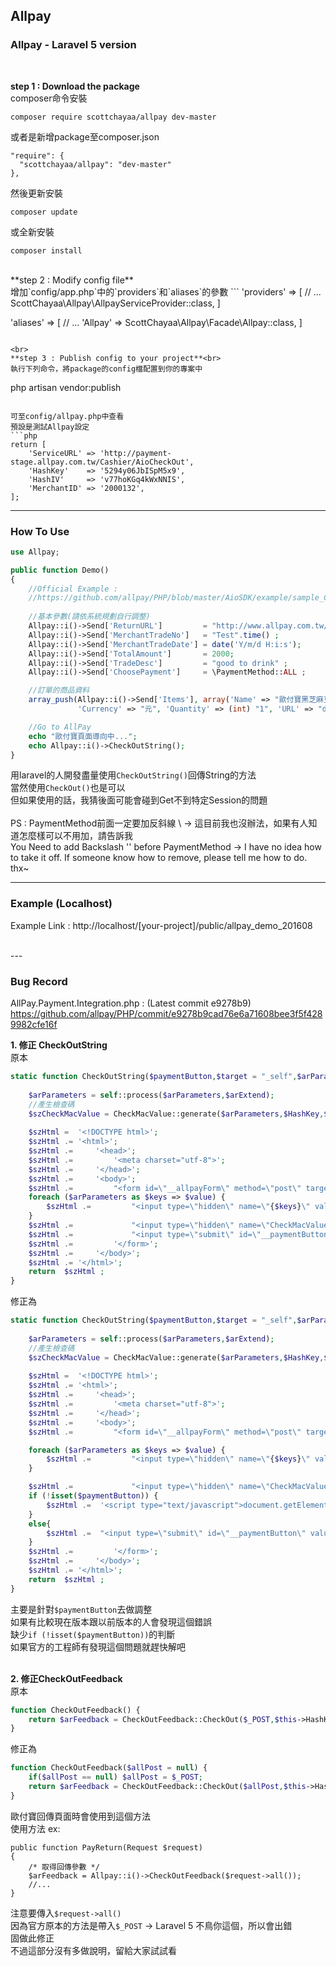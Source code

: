## Allpay
### Allpay - Laravel 5 version
<br>

**step 1 : Download the package**<br>
composer命令安裝
```
composer require scottchayaa/allpay dev-master
```
或者是新增package至composer.json
```
"require": {
  "scottchayaa/allpay": "dev-master"
},
```
然後更新安裝
```
composer update
```
或全新安裝
```
composer install
```

<br>
**step 2 : Modify config file**<br>
增加`config/app.php`中的`providers`和`aliases`的參數
```
'providers' => [
  // ...
  ScottChayaa\Allpay\AllpayServiceProvider::class,
]

'aliases' => [
  // ...
  'Allpay' => ScottChayaa\Allpay\Facade\Allpay::class,
]
```

<br>
**step 3 : Publish config to your project**<br>
執行下列命令，將package的config檔配置到你的專案中
```
php artisan vendor:publish
```

可至config/allpay.php中查看
預設是測試Allpay設定
```php
return [
    'ServiceURL' => 'http://payment-stage.allpay.com.tw/Cashier/AioCheckOut',
    'HashKey'    => '5294y06JbISpM5x9',
    'HashIV'     => 'v77hoKGq4kWxNNIS',
    'MerchantID' => '2000132',
];
```


---

### How To Use 
```php
use Allpay;
```
```php
public function Demo()
{
    //Official Example : 
    //https://github.com/allpay/PHP/blob/master/AioSDK/example/sample_Credit_CreateOrder.php
    
    //基本參數(請依系統規劃自行調整)
    Allpay::i()->Send['ReturnURL']         = "http://www.allpay.com.tw/receive.php" ;
    Allpay::i()->Send['MerchantTradeNo']   = "Test".time() ;           //訂單編號
    Allpay::i()->Send['MerchantTradeDate'] = date('Y/m/d H:i:s');      //交易時間
    Allpay::i()->Send['TotalAmount']       = 2000;                     //交易金額
    Allpay::i()->Send['TradeDesc']         = "good to drink" ;         //交易描述
    Allpay::i()->Send['ChoosePayment']     = \PaymentMethod::ALL ;     //付款方式

    //訂單的商品資料
    array_push(Allpay::i()->Send['Items'], array('Name' => "歐付寶黑芝麻豆漿", 'Price' => (int)"2000",
               'Currency' => "元", 'Quantity' => (int) "1", 'URL' => "dedwed"));

    //Go to AllPay
    echo "歐付寶頁面導向中...";
    echo Allpay::i()->CheckOutString();
}
```
用laravel的人開發盡量使用`CheckOutString()`回傳String的方法<br>
當然使用`CheckOut()`也是可以<br>
但如果使用的話，我猜後面可能會碰到Get不到特定Session的問題<br>
<br>
PS : PaymentMethod前面一定要加反斜線 \ → 這目前我也沒辦法，如果有人知道怎麼樣可以不用加，請告訴我 <br>
You Need to add Backslash '\' before PaymentMethod → I have no idea how to take it off. If someone know how to remove, please tell me how to do. thx~

---

### Example (Localhost)
Example Link : 
http://localhost/[your-project]/public/allpay_demo_201608

<br>
---

### Bug Record
AllPay.Payment.Integration.php : (Latest commit e9278b9)<br>
https://github.com/allpay/PHP/commit/e9278b9cad76e6a71608bee3f5f4289982cfe16f

**1. 修正 CheckOutString**<br>
原本
```php
static function CheckOutString($paymentButton,$target = "_self",$arParameters = array(),$arExtend = array(),$HashKey='',$HashIV='',$ServiceURL=''){
    
    $arParameters = self::process($arParameters,$arExtend);
    //產生檢查碼
    $szCheckMacValue = CheckMacValue::generate($arParameters,$HashKey,$HashIV,$arParameters['EncryptType']);
    
    $szHtml =  '<!DOCTYPE html>';
    $szHtml .= '<html>';
    $szHtml .=     '<head>';
    $szHtml .=         '<meta charset="utf-8">';
    $szHtml .=     '</head>';
    $szHtml .=     '<body>';
    $szHtml .=         "<form id=\"__allpayForm\" method=\"post\" target=\"{$target}\" action=\"{$ServiceURL}\">";
    foreach ($arParameters as $keys => $value) {
        $szHtml .=         "<input type=\"hidden\" name=\"{$keys}\" value='{$value}' />";
    }
    $szHtml .=             "<input type=\"hidden\" name=\"CheckMacValue\" value=\"{$szCheckMacValue}\" />";
    $szHtml .=             "<input type=\"submit\" id=\"__paymentButton\" value=\"{$paymentButton}\" />";
    $szHtml .=         '</form>';
    $szHtml .=     '</body>';
    $szHtml .= '</html>';
    return  $szHtml ;
}
```
修正為
```php
static function CheckOutString($paymentButton,$target = "_self",$arParameters = array(),$arExtend = array(),$HashKey='',$HashIV='',$ServiceURL=''){
    
    $arParameters = self::process($arParameters,$arExtend);
    //產生檢查碼
    $szCheckMacValue = CheckMacValue::generate($arParameters,$HashKey,$HashIV,$arParameters['EncryptType']);
    
    $szHtml =  '<!DOCTYPE html>';
    $szHtml .= '<html>';
    $szHtml .=     '<head>';
    $szHtml .=         '<meta charset="utf-8">';
    $szHtml .=     '</head>';
    $szHtml .=     '<body>';
    $szHtml .=         "<form id=\"__allpayForm\" method=\"post\" target=\"{$target}\" action=\"{$ServiceURL}\">";

    foreach ($arParameters as $keys => $value) {
        $szHtml .=         "<input type=\"hidden\" name=\"{$keys}\" value='{$value}' />";
    }

    $szHtml .=             "<input type=\"hidden\" name=\"CheckMacValue\" value=\"{$szCheckMacValue}\" />";
    if (!isset($paymentButton)) {
        $szHtml .=  '<script type="text/javascript">document.getElementById("__allpayForm").submit();</script>';
    }
    else{
        $szHtml .=  "<input type=\"submit\" id=\"__paymentButton\" value=\"{$paymentButton}\" />";
    }
    $szHtml .=         '</form>';
    $szHtml .=     '</body>';
    $szHtml .= '</html>';
    return  $szHtml ;
}
```
主要是針對`$paymentButton`去做調整<br>
如果有比較現在版本跟以前版本的人會發現這個錯誤<br>
缺少`if (!isset($paymentButton))`的判斷<br>
如果官方的工程師有發現這個問題就趕快解吧<br>
<br>

**2. 修正CheckOutFeedback**<br>
原本
```php
function CheckOutFeedback() {
    return $arFeedback = CheckOutFeedback::CheckOut($_POST,$this->HashKey,$this->HashIV,0);   
}
```
修正為
```php
function CheckOutFeedback($allPost = null) {
    if($allPost == null) $allPost = $_POST;
    return $arFeedback = CheckOutFeedback::CheckOut($allPost,$this->HashKey,$this->HashIV,0);   
}
```
歐付寶回傳頁面時會使用到這個方法<br>
使用方法 ex: 
```
public function PayReturn(Request $request)
{
    /* 取得回傳參數 */
    $arFeedback = Allpay::i()->CheckOutFeedback($request->all());
    //...
}
```
注意要傳入`$request->all()`<br>
因為官方原本的方法是帶入`$_POST` → Laravel 5 不鳥你這個，所以會出錯<br>
固做此修正<br>
不過這部分沒有多做說明，留給大家試試看<br>
<br>
